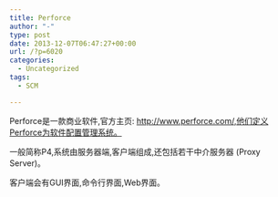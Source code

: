 ```yaml
---
title: Perforce
author: "-"
type: post
date: 2013-12-07T06:47:27+00:00
url: /?p=6020
categories:
  - Uncategorized
tags:
  - SCM

---
```


  Perforce是一款商业软件,官方主页:  http://www.perforce.com/,他们定义Perforce为软件配置管理系统。


  一般简称P4,系统由服务器端,客户端组成,还包括若干中介服务器 (Proxy Server)。


  客户端会有GUI界面,命令行界面,Web界面。
